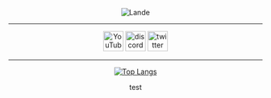 <div style="text-align: center">
  
  ![Lande](https://i.imgur.com/1Y9hOem.gif)

----------

  [<img src='https://cdn.jsdelivr.net/npm/simple-icons@3.0.1/icons/youtube.svg' alt='YouTube' height='40'>](https://www.youtube.com/channel/landee)  [<img src='https://cdn.jsdelivr.net/npm/simple-icons@3.0.1/icons/discord.svg' alt='discord' height='40'>](https://discord.gg/GGyRPye)  [<img src='https://cdn.jsdelivr.net/npm/simple-icons@3.0.1/icons/twitter.svg' alt='twitter' height='40'>](https://twitter.com/landee_)  

  ----------

  [![Top Langs](https://github-readme-stats.vercel.app/api/top-langs/?username=laande)](https://github.com/anuraghazra/github-readme-stats)

</div>

<div style="text-align: center">test</div>
